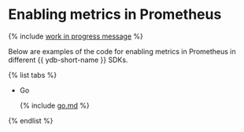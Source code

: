 # Enabling metrics in Prometheus

{% include [work in progress message](../../_includes/addition.md) %}

Below are examples of the code for enabling metrics in Prometheus in different {{ ydb-short-name }} SDKs.

{% list tabs %}

- Go

  {% include [go.md](prometheus/go.md) %}

{% endlist %}
